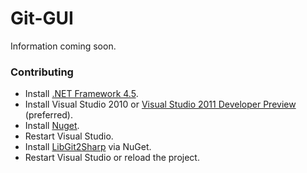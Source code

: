 # Git-GUI

Information coming soon.

### Contributing

- Install [.NET Framework 4.5](http://www.microsoft.com/download/en/details.aspx?displaylang=en&id=27541).
- Install Visual Studio 2010 or [Visual Studio 2011 Developer Preview](http://www.microsoft.com/download/en/details.aspx?id=27538) (preferred).
- Install [Nuget](http://nuget.org/).
- Restart Visual Studio.
- Install [LibGit2Sharp](http://nuget.org/packages/LibGit2Sharp) via NuGet.
- Restart Visual Studio or reload the project.
